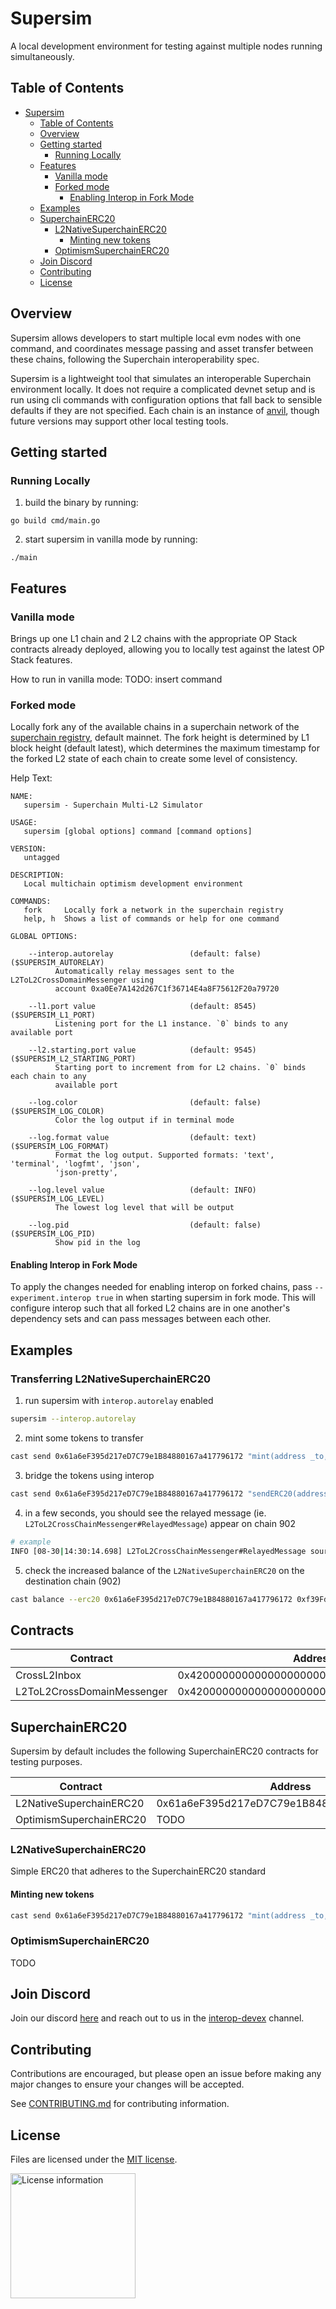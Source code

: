 # Supersim
A local development environment for testing against multiple nodes running simultaneously.

## Table of Contents
- [Supersim](#supersim)
  - [Table of Contents](#table-of-contents)
  - [Overview](#overview)
  - [Getting started](#getting-started)
    - [Running Locally](#running-locally)
  - [Features](#features)
    - [Vanilla mode](#vanilla-mode)
    - [Forked mode](#forked-mode)
      - [Enabling Interop in Fork Mode](#enabling-interop-in-fork-mode)
  - [Examples](#examples)
  - [SuperchainERC20](#superchainerc20)
    - [L2NativeSuperchainERC20](#l2nativesuperchainerc20)
      - [Minting new tokens](#minting-new-tokens)
    - [OptimismSuperchainERC20](#optimismsuperchainerc20)
  - [Join Discord](#join-discord)
  - [Contributing](#contributing)
  - [License](#license)

## Overview
Supersim allows developers to start multiple local evm nodes with one command, and coordinates message passing and asset transfer between these chains, following the Superchain interoperability spec.

Supersim is a lightweight tool that simulates an interoperable Superchain environment locally. It does not require a complicated devnet setup and is run using cli commands with configuration options that fall back to sensible defaults if they are not specified. Each chain is an instance of [anvil](https://book.getfoundry.sh/reference/anvil/), though future versions may support other local testing tools.

## Getting started
### Running Locally
1. build the binary by running:
```
go build cmd/main.go
```
2. start supersim in vanilla mode by running:
```
./main
```

## Features
### Vanilla mode
Brings up one L1 chain and 2 L2 chains with the appropriate OP Stack contracts already deployed, allowing you to locally test against the latest OP Stack features.

How to run in vanilla mode:
TODO: insert command

### Forked mode
Locally fork any of the available chains in a superchain network of the [superchain registry](https://github.com/ethereum-optimism/superchain-registry), default mainnet. The fork height is determined by L1 block height (default latest), which
determines the maximum timestamp for the forked L2 state of each chain to create some level of consistency.

Help Text:
```
NAME:
   supersim - Superchain Multi-L2 Simulator

USAGE:
   supersim [global options] command [command options]

VERSION:
   untagged

DESCRIPTION:
   Local multichain optimism development environment

COMMANDS:
   fork     Locally fork a network in the superchain registry
   help, h  Shows a list of commands or help for one command

GLOBAL OPTIONS:

    --interop.autorelay                 (default: false)                   ($SUPERSIM_AUTORELAY)
          Automatically relay messages sent to the L2ToL2CrossDomainMessenger using
          account 0xa0Ee7A142d267C1f36714E4a8F75612F20a79720

    --l1.port value                     (default: 8545)                    ($SUPERSIM_L1_PORT)
          Listening port for the L1 instance. `0` binds to any available port

    --l2.starting.port value            (default: 9545)                    ($SUPERSIM_L2_STARTING_PORT)
          Starting port to increment from for L2 chains. `0` binds each chain to any
          available port

    --log.color                         (default: false)                   ($SUPERSIM_LOG_COLOR)
          Color the log output if in terminal mode

    --log.format value                  (default: text)                    ($SUPERSIM_LOG_FORMAT)
          Format the log output. Supported formats: 'text', 'terminal', 'logfmt', 'json',
          'json-pretty',

    --log.level value                   (default: INFO)                    ($SUPERSIM_LOG_LEVEL)
          The lowest log level that will be output

    --log.pid                           (default: false)                   ($SUPERSIM_LOG_PID)
          Show pid in the log   
```

#### Enabling Interop in Fork Mode
To apply the changes needed for enabling interop on forked chains, pass `--experiment.interop true` in when starting supersim in fork mode. This will configure interop such that all forked L2 chains are in one another's dependency sets and can pass messages between each other.

## Examples

### Transferring L2NativeSuperchainERC20

1. run supersim with `interop.autorelay` enabled
```sh
supersim --interop.autorelay
```

2. mint some tokens to transfer
```sh
cast send 0x61a6eF395d217eD7C79e1B84880167a417796172 "mint(address _to, uint256 _amount)"  0xf39Fd6e51aad88F6F4ce6aB8827279cffFb92266 1000  --rpc-url http://127.0.0.1:9545 --private-key 0xac0974bec39a17e36ba4a6b4d238ff944bacb478cbed5efcae784d7bf4f2ff80
```

3. bridge the tokens using interop
```sh
cast send 0x61a6eF395d217eD7C79e1B84880167a417796172 "sendERC20(address _to, uint256 _amount, uint256 _chainId)" 0xf39Fd6e51aad88F6F4ce6aB8827279cffFb92266 1000 902 --rpc-url http://127.0.0.1:9545 --private-key 0xac0974bec39a17e36ba4a6b4d238ff944bacb478cbed5efcae784d7bf4f2ff80
```

4. in a few seconds, you should see the relayed message (ie. `L2ToL2CrossChainMessenger#RelayedMessage`) appear on chain 902
```sh
# example
INFO [08-30|14:30:14.698] L2ToL2CrossChainMessenger#RelayedMessage sourceChainID=901 destinationChainID=902 nonce=0 sender=0x61a6eF395d217eD7C79e1B84880167a417796172 target=0x61a6eF395d217eD7C79e1B84880167a417796172
```
5. check the increased balance of the `L2NativeSuperchainERC20` on the destination chain (902)
```sh
cast balance --erc20 0x61a6eF395d217eD7C79e1B84880167a417796172 0xf39Fd6e51aad88F6F4ce6aB8827279cffFb92266 --rpc-url http://127.0.0.1:9546
```

## Contracts
|Contract| Address  |
|---|---|
|CrossL2Inbox| 0x4200000000000000000000000000000000000022|
|L2ToL2CrossDomainMessenger |0x4200000000000000000000000000000000000023 |

## SuperchainERC20
Supersim by default includes the following SuperchainERC20 contracts for testing purposes.

|Contract| Address  |
|---|---|
|L2NativeSuperchainERC20| 0x61a6eF395d217eD7C79e1B84880167a417796172|
|OptimismSuperchainERC20 |TODO |

### L2NativeSuperchainERC20 

Simple ERC20 that adheres to the SuperchainERC20 standard



#### Minting new tokens
```bash
cast send 0x61a6eF395d217eD7C79e1B84880167a417796172 "mint(address _to, uint256 _amount)" $RECIPIENT_ADDRESS 1ether  --rpc-url $L2_RPC_URL
```

### OptimismSuperchainERC20

TODO

## Join Discord
Join our discord [here](https://discord.gg/Scdnrw8d) and reach out to us in the [interop-devex](https://discord.com/channels/1244729134312198194/1255653436079210496) channel.

## Contributing

Contributions are encouraged, but please open an issue before making any major changes to ensure your changes will be accepted.

See [CONTRIBUTING.md](./CONTRIBUTING.md) for contributing information.

## License

Files are licensed under the [MIT license](./LICENSE).

<a href="./LICENSE"><img src="https://user-images.githubusercontent.com/35039927/231030761-66f5ce58-a4e9-4695-b1fe-255b1bceac92.png" alt="License information" width="200" /></a>

